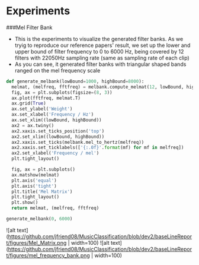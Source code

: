 # Experiments
###Mel Filter Bank
* This is the experiments to visualize the generated filter banks. As we tryig to reproduce our reference papers' result, we set up the lower and upper bound of filter frequency to 0 to 6000 Hz, being covered by 12 filters with 22050Hz sampling rate (same as sampling rate of each clip)
* As you can see, it generated filter banks with triangular shaped bands ranged on the mel frequency scale
```python
def generate_melbank(lowBound=1000, highBound=8000):
  melmat, (melfreq, fftfreq) = melbank.compute_melmat(12, lowBound, highBound, num_fft_bands=4097, sample_rate=22050)
  fig, ax = plt.subplots(figsize=(8, 3))
  ax.plot(fftfreq, melmat.T)
  ax.grid(True)
  ax.set_ylabel('Weight')
  ax.set_xlabel('Frequency / Hz')
  ax.set_xlim((lowBound, highBound))
  ax2 = ax.twiny()
  ax2.xaxis.set_ticks_position('top')
  ax2.set_xlim((lowBound, highBound))
  ax2.xaxis.set_ticks(melbank.mel_to_hertz(melfreq))
  ax2.xaxis.set_ticklabels(['{:.0f}'.format(mf) for mf in melfreq])
  ax2.set_xlabel('Frequency / mel')
  plt.tight_layout()

  fig, ax = plt.subplots()
  ax.matshow(melmat)
  plt.axis('equal')
  plt.axis('tight')
  plt.title('Mel Matrix')
  plt.tight_layout()
  plt.show()
  return melmat, (melfreq, fftfreq)

generate_melbank(0, 6000)
```
![alt text](https://github.com/jfriend08/MusicClassification/blob/dev2/baseLineReport/figures/Mel_Matrix.png | width=100)
![alt text](https://github.com/jfriend08/MusicClassification/blob/dev2/baseLineReport/figures/mel_frequency_bank.png | width=100)